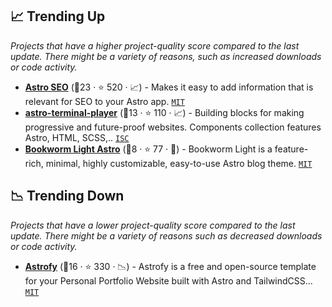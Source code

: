 ## 📈 Trending Up

_Projects that have a higher project-quality score compared to the last update. There might be a variety of reasons, such as increased downloads or code activity._

- <b><a href="https://github.com/jonasmerlin/astro-seo">Astro SEO</a></b> (🥇23 ·  ⭐ 520 · 📈) - Makes it easy to add information that is relevant for SEO to your Astro app. <code><a href="http://bit.ly/34MBwT8">MIT</a></code>
- <b><a href="https://github.com/JulianCataldo/web-garden">astro-terminal-player</a></b> (🥇13 ·  ⭐ 110 · 📈) - Building blocks for making progressive and future-proof websites. Components collection features Astro, HTML, SCSS,.. <code><a href="http://bit.ly/3hkKRql">ISC</a></code>
- <b><a href="https://github.com/themefisher/bookworm-light-astro">Bookworm Light Astro</a></b> (🥉8 ·  ⭐ 77 · 🐣) - Bookworm Light is a feature-rich, minimal, highly customizable, easy-to-use Astro blog theme. <code><a href="http://bit.ly/34MBwT8">MIT</a></code>

## 📉 Trending Down

_Projects that have a lower project-quality score compared to the last update. There might be a variety of reasons such as decreased downloads or code activity._

- <b><a href="https://github.com/manuelernestog/astrofy">Astrofy</a></b> (🥈16 ·  ⭐ 330 · 📉) - Astrofy is a free and open-source template for your Personal Portfolio Website built with Astro and TailwindCSS... <code><a href="http://bit.ly/34MBwT8">MIT</a></code>

